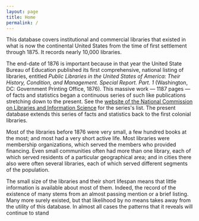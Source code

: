 ```yaml
---
layout: page
title: Home
permalink: /
---
```

This database covers institutional and commercial libraries that
existed in what is now the continental United States from the time of
first settlement through 1875. It records nearly 10,000 libraries.

The end-date of 1876 is important because in that year the United
State Bureau of Education published its first comprehensive, national
listing of libraries, entitled <i>Public Libraries in the United
States of America: Their History, Condition, and Management. Special
Report. Part.  1</i> (Washington, DC: Government Printing Office,
1876).  This massive work &mdash; 1187 pages &mdash; of facts and
statistics began a continuous series of such like publications
stretching down to the present. See the [website of the National
Commission on Libraries and Information
Science](http://ncis.gov/statsurv/NCES/edpubs.html "NCLIS") for the
series's list.  The present database extends this series of facts and
statistics back to the first colonial libraries.

Most of the libraries before 1876 were very
small, a few hundred books at the most; and most had a very
short active life. Most libraries were membership organizations,
which served the members who provided financing. Even small
communities often had more than one library, each of which
served residents of a particular geographical area; and in
cities there also were often several libraries, each of which
served different segments of the population.

The small size of the libraries and their short
lifespan means that little information is available about most
of them. Indeed, the record of the existence of many stems from
an almost passing mention or a brief listing. Many more surely
existed, but that likelihood by no means takes away from the
utility of this database. In almost all cases the patterns that
it reveals will continue to stand
